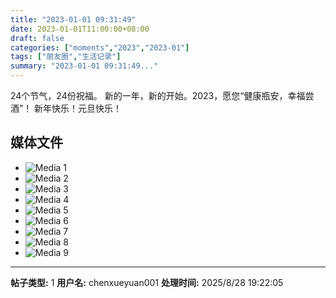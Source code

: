 ```yaml
---
title: "2023-01-01 09:31:49"
date: 2023-01-01T11:00:00+08:00
draft: false
categories: ["moments","2023","2023-01"]
tags: ["朋友圈","生活记录"]
summary: "2023-01-01 09:31:49..."
---
```


24个节气，24份祝福。
新的一年，新的开始。
​2023，愿您“健康瓶安，幸福尝酒”！
​新年快乐！元旦快乐！

## 媒体文件

- ![Media 1](/Moments/photos/2023-01-01/202301010931490.jpg)
- ![Media 2](/Moments/photos/2023-01-01/202301010931491.jpg)
- ![Media 3](/Moments/photos/2023-01-01/202301010931492.jpg)
- ![Media 4](/Moments/photos/2023-01-01/202301010931493.jpg)
- ![Media 5](/Moments/photos/2023-01-01/202301010931494.jpg)
- ![Media 6](/Moments/photos/2023-01-01/202301010931495.jpg)
- ![Media 7](/Moments/photos/2023-01-01/202301010931496.jpg)
- ![Media 8](/Moments/photos/2023-01-01/202301010931497.jpg)
- ![Media 9](/Moments/photos/2023-01-01/202301010931498.jpg)

---

**帖子类型:** 1
**用户名:** chenxueyuan001
**处理时间:** 2025/8/28 19:22:05
